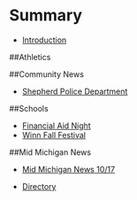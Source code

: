 # Summary

* [Introduction](README.md)

##Athletics


##Community News
* [Shepherd Police Department](shepherdpolicedepartment.md)


##Schools
* [Financial Aid Night](financialaidnight.md)
* [Winn Fall Festival](_drafts/2016-10-18-winn-fall-f.md)

##Mid Michigan News
* [Mid Michigan News 10/17](_posts/2016-10-17-mid-michigan-news-10172016.md)

* [Directory](directory.md)

